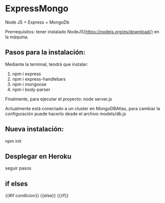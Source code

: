 # ExpressMongo
Node JS + Express + MongoDb

Prerrequisitos: tener instalado NodeJS{https://nodejs.org/es/download/} en la máquina.

## Pasos para la instalación:
Mediante la terminal, tendrá que instalar:
1. npm i express
2. npm i express-handlebars
3. npm i mongoose
4. npm i body-parser

Finalmente, para ejecutar el proyecto: node server.js

Actualmente está conectado a un cluster en MongoDBAtlas, para cambiar la configuración puede hacerlo desde el archivo models/db.js

## Nueva instalación:
npm init

## Desplegar en Heroku	
seguir pasos

## if elses
{{#if condicion}}
{{else}}
{{/if}}